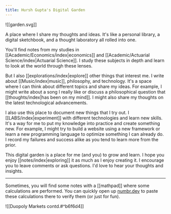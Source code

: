 ```yaml
---
title: Hursh Gupta's Digital Garden
---
```

![[garden.svg]]

A place where I share my thoughts and ideas. It's like a personal library, a digital sketchbook, and a thought laboratory all rolled into one.

You'll find notes from my studies in [[Academic/Economics/index|economics]] and [[Academic/Actuarial Science/index|Actuarial Science]]. I study these subjects in depth and learn to look at the world through these lenses.

But I also [[explorations/index|explore]] other things that interest me. I write about [[Music/index|music]], philosophy, and technology. It's a space where I can think about different topics and share my ideas. For example, I might write about a song I really like or discuss a philosophical question that [[thoughts/index|has been on my mind]]. I might also share my thoughts on the latest technological advancements.

I also use this place to document new things that I try out. I [[LABS/index|experiment]] with different technologies and learn new skills. It's a way for me to put my knowledge into practice and create something new. For example, I might try to build a website using a new framework or learn a new programming language to optimize something I can already do. I record my failures and success alike as you tend to learn more from the prior.

This digital garden is a place for me (and you) to grow and learn. I hope you enjoy [[notes/index|exploring]] it as much as I enjoy creating it. I encourage you to leave comments or ask questions. I'd love to hear your thoughts and insights.

---

Sometimes, you will find some notes with a [[mathpad]] where some calculations are performed. You can quickly open up [numbr.dev](https://numbr.dev/#new) to paste these calculations there to verify them (or just for fun).

![[Duopoly Markets contd.#^b6f6d4]]